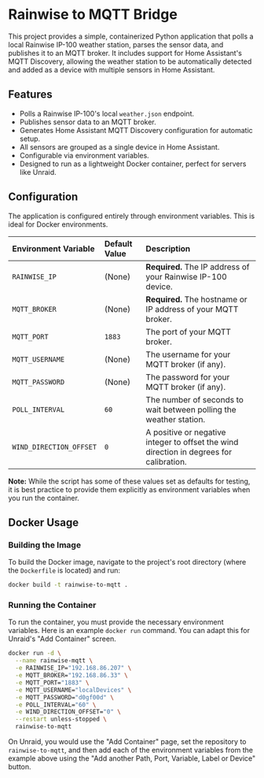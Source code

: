 # Rainwise to MQTT Bridge

This project provides a simple, containerized Python application that polls a local Rainwise IP-100 weather station, parses the sensor data, and publishes it to an MQTT broker. It includes support for Home Assistant's MQTT Discovery, allowing the weather station to be automatically detected and added as a device with multiple sensors in Home Assistant.

## Features

- Polls a Rainwise IP-100's local `weather.json` endpoint.
- Publishes sensor data to an MQTT broker.
- Generates Home Assistant MQTT Discovery configuration for automatic setup.
- All sensors are grouped as a single device in Home Assistant.
- Configurable via environment variables.
- Designed to run as a lightweight Docker container, perfect for servers like Unraid.

## Configuration

The application is configured entirely through environment variables. This is ideal for Docker environments.

| Environment Variable | Default Value | Description |
| :--- | :--- | :--- |
| `RAINWISE_IP` | (None) | **Required.** The IP address of your Rainwise IP-100 device. |
| `MQTT_BROKER` | (None) | **Required.** The hostname or IP address of your MQTT broker. |
| `MQTT_PORT` | `1883` | The port of your MQTT broker. |
| `MQTT_USERNAME` | (None) | The username for your MQTT broker (if any). |
| `MQTT_PASSWORD` | (None) | The password for your MQTT broker (if any). |
| `POLL_INTERVAL` | `60` | The number of seconds to wait between polling the weather station. |
| `WIND_DIRECTION_OFFSET` | `0` | A positive or negative integer to offset the wind direction in degrees for calibration. |

**Note:** While the script has some of these values set as defaults for testing, it is best practice to provide them explicitly as environment variables when you run the container.

## Docker Usage

### Building the Image

To build the Docker image, navigate to the project's root directory (where the `Dockerfile` is located) and run:

```bash
docker build -t rainwise-to-mqtt .
```

### Running the Container

To run the container, you must provide the necessary environment variables. Here is an example `docker run` command. You can adapt this for Unraid's "Add Container" screen.

```bash
docker run -d \
  --name rainwise-mqtt \
  -e RAINWISE_IP="192.168.86.207" \
  -e MQTT_BROKER="192.168.86.33" \
  -e MQTT_PORT="1883" \
  -e MQTT_USERNAME="localDevices" \
  -e MQTT_PASSWORD="d0gf00d" \
  -e POLL_INTERVAL="60" \
  -e WIND_DIRECTION_OFFSET="0" \
  --restart unless-stopped \
  rainwise-to-mqtt
```

On Unraid, you would use the "Add Container" page, set the repository to `rainwise-to-mqtt`, and then add each of the environment variables from the example above using the "Add another Path, Port, Variable, Label or Device" button.

```
